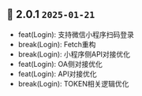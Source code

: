 ## 🌈 2.0.1 `2025-01-21`

- feat(Login): 支持微信小程序扫码登录
- break(Login): Fetch重构
- break(Login): 小程序侧API对接优化
- feat(Login): OA侧对接优化
- feat(Login): API对接优化
- break(Login): TOKEN相关逻辑优化
